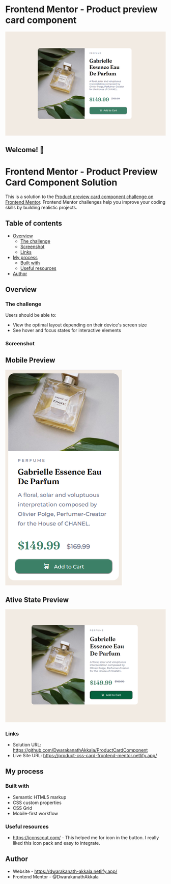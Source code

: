 # Frontend Mentor - Product preview card component

![Design preview for the Product preview card component coding challenge](./design/desktop-preview.png)

## Welcome! 👋

# Frontend Mentor - Product Preview Card Component Solution

This is a solution to the [Product preview card component challenge on Frontend Mentor](https://www.frontendmentor.io/challenges/product-preview-card-component-GO7UmttRfa). Frontend Mentor challenges help you improve your coding skills by building realistic projects.

## Table of contents

- [Overview](#overview)
  - [The challenge](#the-challenge)
  - [Screenshot](#screenshot)
  - [Links](#links)
- [My process](#my-process)
  - [Built with](#built-with)
  - [Useful resources](#useful-resources)
- [Author](#author)

## Overview

### The challenge

Users should be able to:

- View the optimal layout depending on their device's screen size
- See hover and focus states for interactive elements

### Screenshot

## Mobile Preview

![Mobile Preview](./design/mobile-preview.png)

## Ative State Preview

![Active Button State](./design/active-state.png)

### Links

- Solution URL: https://github.com/DwarakanathAkkala/ProductCardComponent
- Live Site URL: https://product-css-card-frontend-mentor.netlify.app/

## My process

### Built with

- Semantic HTML5 markup
- CSS custom properties
- CSS Grid
- Mobile-first workflow

### Useful resources

- https://iconscout.com/ - This helped me for icon in the button. I really liked this icon pack and easy to integrate.

## Author

- Website - https://dwarakanath-akkala.netlify.app/
- Frontend Mentor - @DwarakanathAkkala
